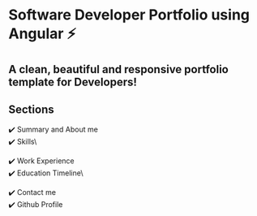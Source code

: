 # Software Developer Portfolio using Angular ⚡️ 
## A clean, beautiful and responsive portfolio template for Developers!

<!-- <p align="center"> 
  <kbd>
<img src="./src/assets/images/portfolio.gif"></img>
  </kbd>
</p> -->


## Sections 
✔️ Summary and About me\
✔️ Skills\
<!-- ✔️ Proficiency\ -->
✔️ Work Experience\
✔️ Education Timeline\
<!-- ✔️ Open Source Projects Connected with Github\ -->
✔️ Contact me\
✔️ Github Profile
<!-- To view a live example, **[click here](https://sarthak-agrawal.me/)** -->
<!-- 
## Getting Started 🚀
These instructions will get you a copy of the project up and running on your local machine for development and testing purposes.

You'll need [Git](https://git-scm.com) and [Node.js](https://nodejs.org/en/download/) (which comes with [npm](http://npmjs.com)) installed on your computer.

```
node@v10.16.0 or higher
npm@6.9.0 or higher
git@2.17.1 or higher
Angular@8.0.2 or higher
```


## How To Use 🔧

From your command line, clone and run AngularFolio:
```bash
# Clone this repository
$ git clone https://github.com/sarthakgoenka/Angularfolio

# Go into the repository
$ cd Angularfolio

# Install dependencies
$ npm install
$ ng serve
```
## Github Setup For Open Source Projects

Generate a Github personal access token using these [Instructions](https://help.github.com/en/github/authenticating-to-github/creating-a-personal-access-token-for-the-command-line) `Make sure you don't select any scope just generate a simple token and place it under projects.components.ts>graphql.module.ts>token`
## Technologies used 🛠️

- [AngularJS](https://angularjs.org/)
- [graphql](https://graphql.org/) 
- [apollo-boost](https://www.apollographql.com/docs/react/get-started/) 

## Illustrations
- [UnDraw](https://undraw.co/illustrations) -->
